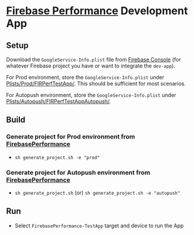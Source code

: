 # [Firebase Performance](https://firebase.google.com/docs/perf-mon/get-started-ios) Development App

## Setup

Download the `GoogleService-Info.plist` file from [Firebase Console](https://console.firebase.google.com/)
(for whatever Firebase project you have or want to integrate the `dev-app`). 

For Prod environment, store the `GoogleService-Info.plist` under [Plists/Prod/FIRPerfTestApp/](./Plists/Prod/FIRPerfTestApp/). This should be sufficient for most scenarios. 

For Autopush environment, store the
`GoogleService-Info.plist` under [Plists/Autopush/FIRPerfTestAppAutopush/](./Plists/Autopush/FIRPerfTestAppAutopush/).


## Build

### Generate project for Prod environment from [FirebasePerformance](../../)

- `sh generate_project.sh -e "prod"`

### Generate project for Autopush environment from [FirebasePerformance](../../)

- `sh generate_project.sh` (or) `sh generate_project.sh -e "autopush"`

## Run

- Select `FirebasePerformance-TestApp` target and device to run the App
